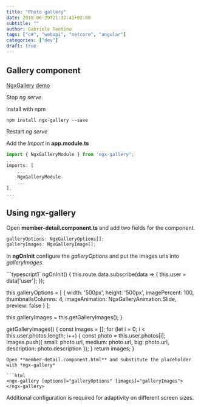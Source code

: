 ```yaml
---
title: "Photo gallery"
date: 2018-06-29T21:32:41+02:00
subtitle: ""
author: Gabriele Teotino
tags: ["c#", "webapi", "netcore", "angular"]
categories: ["dev"]
draft: true
---
```


<!--more-->

## Gallery component

[NgxGallery](https://github.com/lukasz-galka/ngx-gallery) [demo](https://lukasz-galka.github.io/ngx-gallery-demo/)

Stop *ng serve*.

Install with npm

```shell
npm install ngx-gallery --save
```

Restart *ng serve*

Add the *Import* in **app.module.ts**

```typescript
import { NgxGalleryModule } from 'ngx-gallery';
...
imports: [
    ...
    NgxGalleryModule
    ...
],
...
```

## Using ngx-gallery

Open **member-detail.component.ts** and add two fields for the component.

```typescript
galleryOptions: NgxGalleryOptions[];
galleryImages: NgxGalleryImage[];
```

In **ngOnInit** configure the *galleryOptions* and put the images urls into *galleryImages*.

```typescript1`
ngOnInit() {
  this.route.data.subscribe(data => {
    this.user = data['user'];
  });

  this.galleryOptions = [
    {
      width: '500px',
      height: '500px',
      imagePercent: 100,
      thumbnailsColumns: 4,
      imageAnimation: NgxGalleryAnimation.Slide,
      preview: false
    }
  ];

  this.galleryImages = this.getGalleryImages();
}

getGalleryImages() {
  const images = [];
  for (let i = 0; i < this.user.photos.length; i++) {
    const photo = this.user.photos[i];
    images.push({
      small: photo.url,
      medium: photo.url,
      big: photo.url,
      description: photo.description
    });
  }
  return images;
}
```
Open **member-detail.component.html** and substitute the placeholder with *ngx-gallery*

```html
<ngx-gallery [options]="galleryOptions" [images]="galleryImages"></ngx-gallery>
```

Additional configuration is required for adaptivity on different screen sizes.
